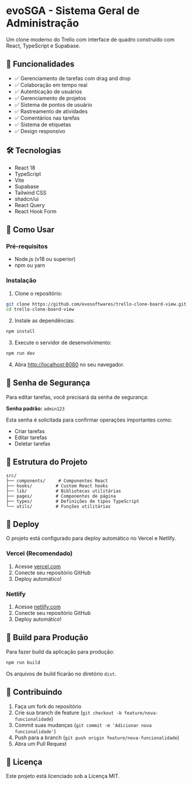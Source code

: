 # evoSGA - Sistema Geral de Administração

Um clone moderno do Trello com interface de quadro construído com React, TypeScript e Supabase.

## 🚀 Funcionalidades

- ✅ Gerenciamento de tarefas com drag and drop
- ✅ Colaboração em tempo real
- ✅ Autenticação de usuários
- ✅ Gerenciamento de projetos
- ✅ Sistema de pontos de usuário
- ✅ Rastreamento de atividades
- ✅ Comentários nas tarefas
- ✅ Sistema de etiquetas
- ✅ Design responsivo

## 🛠️ Tecnologias

- React 18
- TypeScript
- Vite
- Supabase
- Tailwind CSS
- shadcn/ui
- React Query
- React Hook Form

## 🎯 Como Usar

### Pré-requisitos

- Node.js (v18 ou superior)
- npm ou yarn

### Instalação

1. Clone o repositório:
```bash
git clone https://github.com/evosoftwares/trello-clone-board-view.git
cd trello-clone-board-view
```

2. Instale as dependências:
```bash
npm install
```

3. Execute o servidor de desenvolvimento:
```bash
npm run dev
```

4. Abra [http://localhost:8080](http://localhost:8080) no seu navegador.

## 🔐 Senha de Segurança

Para editar tarefas, você precisará da senha de segurança:

**Senha padrão:** `admin123`

Esta senha é solicitada para confirmar operações importantes como:
- Criar tarefas
- Editar tarefas
- Deletar tarefas

## 📁 Estrutura do Projeto

```
src/
├── components/     # Componentes React
├── hooks/         # Custom React hooks
├── lib/           # Bibliotecas utilitárias
├── pages/         # Componentes de página
├── types/         # Definições de tipos TypeScript
└── utils/         # Funções utilitárias
```

## 🚀 Deploy

O projeto está configurado para deploy automático no Vercel e Netlify.

### Vercel (Recomendado)
1. Acesse [vercel.com](https://vercel.com)
2. Conecte seu repositório GitHub
3. Deploy automático!

### Netlify
1. Acesse [netlify.com](https://netlify.com)
2. Conecte seu repositório GitHub
3. Deploy automático!

## 📄 Build para Produção

Para fazer build da aplicação para produção:

```bash
npm run build
```

Os arquivos de build ficarão no diretório `dist`.

## 🤝 Contribuindo

1. Faça um fork do repositório
2. Crie sua branch de feature (`git checkout -b feature/nova-funcionalidade`)
3. Commit suas mudanças (`git commit -m 'Adicionar nova funcionalidade'`)
4. Push para a branch (`git push origin feature/nova-funcionalidade`)
5. Abra um Pull Request

## 📝 Licença

Este projeto está licenciado sob a Licença MIT.
